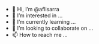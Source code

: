 - 👋 Hi, I’m @aflisarra
- 👀 I’m interested in ...
- 🌱 I’m currently learning ...
- 💞️ I’m looking to collaborate on ...
- 📫 How to reach me ...

<!---
aflisarra/aflisarra is a ✨ special ✨ repository because its `README.md` (this file) appears on your GitHub profile.
You can click the Preview link to take a look at your changes.
--->
